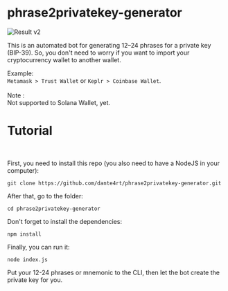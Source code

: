 # phrase2privatekey-generator

![Result v2](https://pouch.jumpshare.com/preview/jMjYtfKzWY3gg_bnX7qxxsTGL9Nwc1wrJ7dJb2dmfrOdNNCAkGx9c-7AbEKu3CPDUutaB4GL3w5oX5IXBXOzLrFbaVNiBsbtXx_4vAK1rNk)

This is an automated bot for generating 12–24 phrases for a private key (BIP-39). So, you don't need to worry if you want to import your cryptocurrency wallet to another wallet. 
<br>

Example: <br>
`Metamask > Trust Wallet` or `Keplr > Coinbase Wallet`. <br><br>
Note : <br>
Not supported to Solana Wallet, yet.


<h1>Tutorial</h1>
<br>

First, you need to install this repo (you also need to have a NodeJS in your computer):
```
git clone https://github.com/dante4rt/phrase2privatekey-generator.git
```

After that, go to the folder:
```
cd phrase2privatekey-generator
```

Don't forget to install the dependencies: 

```
npm install
```

Finally, you can run it:
```
node index.js
```

Put your 12-24 phrases or mnemonic to the CLI, then let the bot create the private key for you.
